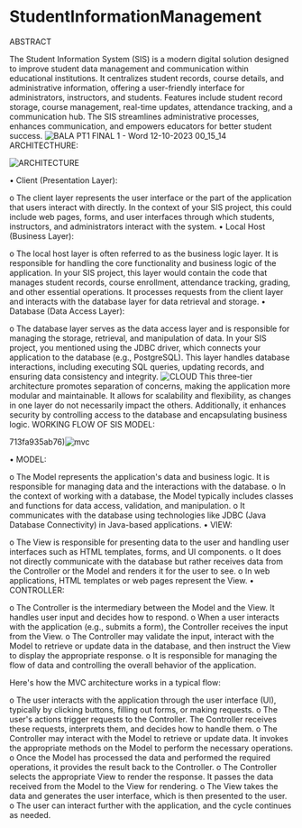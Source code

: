 # StudentInformationManagement
   ABSTRACT

The Student Information System (SIS) is a modern digital solution designed to improve student data management and communication within educational institutions. It centralizes student records, course details, and administrative information, offering a user-friendly interface for administrators, instructors, and students. Features include student record storage, course management, real-time updates, attendance tracking, and a communication hub. The SIS streamlines administrative processes, enhances communication, and empowers educators for better student success.
![BALA PT1 FINAL 1 - Word 12-10-2023 00_15_14](https://github.com/ishhookayy/StudentInformationManagement/assets/138235393/13a00c71-58cf-4704-af57-92c3d73514e5)
ARCHITECTHURE:

![ARCHITECTURE](https://github.com/ishhookayy/StudentInformationManagement/assets/138235393/3f7dabea-ae08-4e47-a274-713fa935ab76)

•	Client (Presentation Layer):

o	The client layer represents the user interface or the part of the application that users interact with directly. In the context of your SIS project, this could include web pages, forms, and user interfaces through which students, instructors, and administrators interact with the system.
•	Local Host (Business Layer):

o	The local host layer is often referred to as the business logic layer. It is responsible for handling the core functionality and business logic of the application. In your SIS project, this layer would contain the code that manages student records, course enrollment, attendance tracking, grading, and other essential operations. It processes requests from the client layer and interacts with the database layer for data retrieval and storage.
•	Database (Data Access Layer):

o	The database layer serves as the data access layer and is responsible for managing the storage, retrieval, and manipulation of data. In your SIS project, you mentioned using the JDBC driver, which connects your application to the database (e.g., PostgreSQL). This layer handles database interactions, including executing SQL queries, updating records, and ensuring data consistency and integrity.
![CLOUD](https://github.com/ishhookayy/StudentInformationManagement/assets/138235393/01687ed3-798b-4fbf-8d0b-450737b7c5e3)
This three-tier architecture promotes separation of concerns, making the application more modular and maintainable. It allows for scalability and flexibility, as changes in one layer do not necessarily impact the others. Additionally, it enhances security by controlling access to the database and encapsulating business logic.
WORKING FLOW OF SIS MODEL:

713fa935ab76)![mvc](https://github.com/ishhookayy/StudentInformationManagement/assets/138235393/cbdb4524-1c61-44e3-a19b-36be686edf9d)

•	MODEL:

o	The Model represents the application's data and business logic. It is responsible for managing data and the interactions with the database.
o	In the context of working with a database, the Model typically includes classes and functions for data access, validation, and manipulation.
o	It communicates with the database using technologies like JDBC (Java Database Connectivity) in Java-based applications.
•	VIEW:

o	The View is responsible for presenting data to the user and handling user interfaces such as HTML templates, forms, and UI components.
o	It does not directly communicate with the database but rather receives data from the Controller or the Model and renders it for the user to see.
o	In web applications, HTML templates or web pages represent the View.
•	CONTROLLER:

o	The Controller is the intermediary between the Model and the View. It handles user input and decides how to respond.
o	When a user interacts with the application (e.g., submits a form), the Controller receives the input from the View.
o	The Controller may validate the input, interact with the Model to retrieve or update data in the database, and then instruct the View to display the appropriate response.
o	It is responsible for managing the flow of data and controlling the overall behavior of the application.

Here's how the MVC architecture works in a typical flow:

o	The user interacts with the application through the user interface (UI), typically by clicking buttons, filling out forms, or making requests.
o	The user's actions trigger requests to the Controller. The Controller receives these requests, interprets them, and decides how to handle them.
o	The Controller may interact with the Model to retrieve or update data. It invokes the appropriate methods on the Model to perform the necessary operations.
o	Once the Model has processed the data and performed the required operations, it provides the result back to the Controller.
o	The Controller selects the appropriate View to render the response. It passes the data received from the Model to the View for rendering.
o	The View takes the data and generates the user interface, which is then presented to the user.
o	The user can interact further with the application, and the cycle continues as needed.
